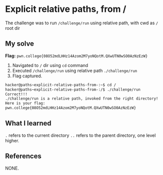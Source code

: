 
# Explicit relative paths, from /

The challenge was to run `/challenge/run` using relative path, with cwd as `/` root dir

## My solve
**Flag:** `pwn.college{08O52mdLHHz14Azom2M7yoNQotM.QXwUTN0wSO0AzNzEzW}`

1. Navigated to `/` dir using `cd` command
2. Executed `/challenge/run` using relative path `./challenge/run`
3. Flag captured.

```bash
hacker@paths~explicit-relative-paths-from-:~$ cd /
hacker@paths~explicit-relative-paths-from-:/$ ./challenge/run
Correct!!!
./challenge/run is a relative path, invoked from the right directory!
Here is your flag:
pwn.college{08O52mdLHHz14Azom2M7yoNQotM.QXwUTN0wSO0AzNzEzW}
```

## What I learned
`.` refers to the current directory
`..` refers to the parent directory, one level higher.

## References 
NONE.


